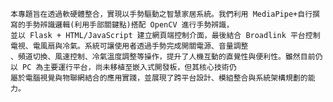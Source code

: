     本專題旨在透過軟硬體整合，實現以手勢驅動之智慧家居系統。我們利用 MediaPipe+自行撰寫的手勢辨識邏輯(利用手部關鍵點)搭配 OpenCV 進行手勢辨識，
    並以 Flask + HTML/JavaScript 建立網頁端控制介面，最後結合 Broadlink 平台控制電視、電風扇與冷氣。系統可讓使用者透過手勢完成開關電源、音量調整
    、頻道切換、風速控制、冷氣溫度調整等操作，提升了人機互動的直覺性與便利性。雖然目前仍以 PC 為主要運行平台，尚未移植至嵌入式開發板，但其核心技術仍
    屬於電腦視覺與物聯網結合的應用實踐，並展現了跨平台設計、模組整合與系統架構規劃的能力。
